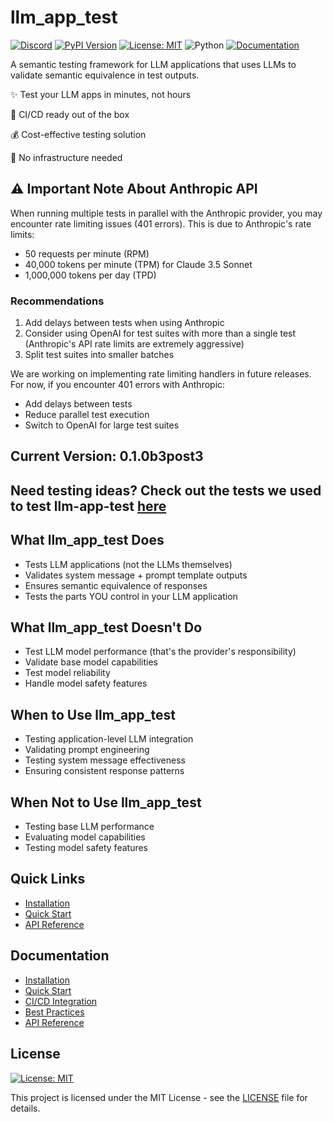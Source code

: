 # llm_app_test

[![Discord](https://img.shields.io/discord/1307634517766443058?logo=discord&logoColor=white)](https://discord.gg/awy83bZsKf)
[![PyPI Version](https://img.shields.io/pypi/v/llm-app-test?label=pypi%20package)](https://pypi.org/project/llm-app-test/)
[![License: MIT](https://img.shields.io/badge/License-MIT-yellow.svg)](https://opensource.org/licenses/MIT)
![Python](https://img.shields.io/badge/python-3.10%20%7C%203.11%20%7C%203.12-blue)
[![Documentation](https://img.shields.io/badge/docs-GitHub%20Pages-blue)](https://Shredmetal.github.io/llmtest/)

A semantic testing framework for LLM applications that uses LLMs to validate semantic equivalence in test outputs. 

✨ Test your LLM apps in minutes, not hours

🚀 CI/CD ready out of the box

💰 Cost-effective testing solution

🔧 No infrastructure needed

## ⚠️ Important Note About Anthropic API

When running multiple tests in parallel with the Anthropic provider, you may encounter rate limiting issues (401 errors). This is due to Anthropic's rate limits:

- 50 requests per minute (RPM)
- 40,000 tokens per minute (TPM) for Claude 3.5 Sonnet
- 1,000,000 tokens per day (TPD)

### Recommendations
1. Add delays between tests when using Anthropic
2. Consider using OpenAI for test suites with more than a single test (Anthropic's API rate limits are extremely aggressive)
3. Split test suites into smaller batches

We are working on implementing rate limiting handlers in future releases. For now, if you encounter 401 errors with Anthropic:
- Add delays between tests
- Reduce parallel test execution
- Switch to OpenAI for large test suites

## Current Version: 0.1.0b3post3

## Need testing ideas? Check out the tests we used to test llm-app-test [here](https://github.com/Shredmetal/llmtest/tree/main/tests)

## What llm_app_test Does
- Tests LLM applications (not the LLMs themselves)
- Validates system message + prompt template outputs
- Ensures semantic equivalence of responses
- Tests the parts YOU control in your LLM application

## What llm_app_test Doesn't Do
- Test LLM model performance (that's the provider's responsibility)
- Validate base model capabilities
- Test model reliability
- Handle model safety features

## When to Use llm_app_test
- Testing application-level LLM integration
- Validating prompt engineering
- Testing system message effectiveness
- Ensuring consistent response patterns

## When Not to Use llm_app_test
- Testing base LLM performance
- Evaluating model capabilities
- Testing model safety features

## Quick Links
- [Installation](getting-started/installation.md)
- [Quick Start](getting-started/quickstart.md)
- [API Reference](api/semantic-assertion.md)

## Documentation

- [Installation](getting-started/installation.md)
- [Quick Start](getting-started/quickstart.md)
- [CI/CD Integration](guides/ci-cd.md)
- [Best Practices](guides/best-practices.md)
- [API Reference](api/semantic-assertion.md)

## License

[![License: MIT](https://img.shields.io/badge/License-MIT-yellow.svg)](https://opensource.org/licenses/MIT)

This project is licensed under the MIT License - see the [LICENSE](https://github.com/Shredmetal/llmtest/blob/main/LICENSE) file for details.
